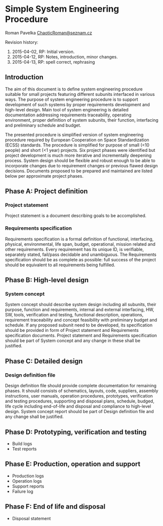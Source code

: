 Simple System Engineering Procedure
===================================
Roman Pavelka <ChaoticRoman@seznam.cz>

Revision history:

1. 2015-04-02, RP: Initial version.
2. 2015-04-12, RP: Notes, introduction, minor changes.
3. 2015-04-13, RP: spell correct, rephrasing


Introduction
------------

The aim of this document is to define system engineering procedure suitable
for small projects featuring different subunits interfaced in various ways.
The purpose of system engineering procedure is to support development of such
systems by proper requirements development and high-level design. Main tool
of system engineering is detailed documentation addressing requirements
traceability, operating environment, proper definition of system subunits,
their function, interfacing and preliminary schedule and budget.

The presented procedure is simplified version of system engineering procedure
required by European Cooperation on Space Standardization (ECSS) standards.
The procedure is simplified for purpose of small (<10 people) and short (<1 year)
projects. Six project phases were identified but project development is much more
iterative and incrementally deepening process. System design should be flexible
and robust enough to be able to incorporate changes due to requirement changes
or previous flawed design decisions. Documents proposed to be prepared and
maintained are listed below per approximate project phases.


Phase A: Project definition
---------------------------

### Project statement

Project statement is a document describing goals to be accomplished.

### Requirements specification

Requirements specification is a formal definition of functional, interfacing,
physical, environmental, life span, budget, operational, mission related
and other requirements. Every requirement has its unique ID, is verifiable,
separately stated, fail/pass decidable and unambiguous. The Requirements
specification should be as complete as possible: full success of the project
should be equivalent to all requirements being fulfilled.


Phase B: High-level design
--------------------------

### System concept

System concept should describe system design including all subunits,
their purpose, function and requirements, internal and external interfacing,
HW, SW, tools, verification and testing, functional description, operations,
requirement traceability and concept feasibility with preliminary budget
and schedule. If any proposed subunit need to be developed, its specification
should be provided in form of Project statement and Requirements specification
documents. Project statement and Requirements specification should be part
of System concept and any change in these shall be justified.


Phase C: Detailed design
------------------------

### Design definition file

Design definition file should provide complete documentation for remaining
phases. It should consists of schematics, layouts, code, suppliers, assembly
instructions, user manuals, operation procedures, prototypes, verification
and testing procedures, supporting and disposal plans, schedule, budged,
life cycle including end-of-life and disposal and compliance to high-level
design. System concept report should be part of Design definition file and
any change shall be justified.


Phase D: Prototyping, verification and testing
----------------------------------------------

- Build logs
- Test reports


Phase E: Production, operation and support
------------------------------------------

- Production logs
- Operation logs
- Support reports
- Failure log


Phase F: End of life and disposal
---------------------------------

- Disposal statement
